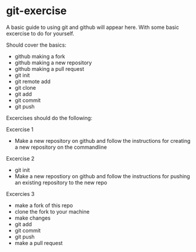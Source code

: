 # git-exercise
A basic guide to using git and github will appear here. With some basic excercise to do for yourself.

Should cover the basics:

* github making a fork
* github making a new repository
* github making a pull request
* git init
* git remote add
* git clone
* git add
* git commit
* git push

Excercises should do the following:

Excercise 1
* Make a new repository on github and follow the instructions for creating a new repository on the commandline 

Excercise 2
* git init
* Make a new repostiory on github and follow the instructions for pushing an existing repository to the new repo
 
Excercies 3
* make a fork of this repo
* clone the fork to your machine
* make changes
* git add
* git commit
* git push
* make a pull request
